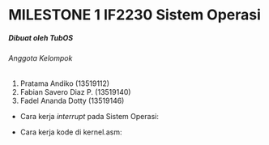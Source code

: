 # MILESTONE 1 IF2230 Sistem Operasi
##### Dibuat oleh TubOS
###### Anggota Kelompok
1. Pratama Andiko           (13519112)  
2. Fabian Savero Diaz P.    (13519140)  
3. Fadel Ananda Dotty       (13519146)  

- Cara kerja *interrupt* pada Sistem Operasi:  
  
- Cara kerja kode di kernel.asm: